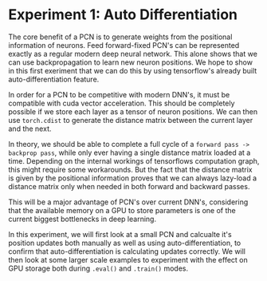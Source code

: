 # Experiment 1: Auto Differentiation

The core benefit of a PCN is to generate weights from the positional information of neurons. Feed forward-fixed PCN's can be represented exactly as a regular modern deep neural network. This alone shows that we can use backpropagation to learn new neuron positions. We hope to show in this first exeriment that we can do this by using tensorflow's already built auto-differentiation feature.

In order for a PCN to be competitive with modern DNN's, it must be compatible with cuda vector acceleration. This should be completely possible if we store each layer as a tensor of neuron positions. We can then use `torch.cdist` to generate the distance matrix between the current layer and the next.

In theory, we should be able to complete a full cycle of a `forward pass -> backprop pass`, while only ever having a single distance matrix loaded at a time. Depending on the internal workings of tensorflows computation graph, this might require some workarounds. But the fact that the distance matrix is given by the positional information proves that we can always lazy-load a distance matrix only when needed in both forward and backward passes.

This will be a major advantage of PCN's over current DNN's, considering that the available memory on a GPU to store parameters is one of the current biggest bottlenecks in deep learning.

In this experiment, we will first look at a small PCN and calcualte it's position updates both manually as well as using auto-differentiation, to confirm that auto-differentiation is calculating updates correctly. We will then look at some larger scale examples to experiment with the effect on GPU storage both during `.eval()` and `.train()` modes.

